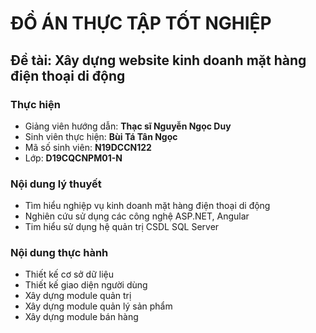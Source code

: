 # ĐỒ ÁN THỰC TẬP TỐT NGHIỆP
## Đề tài: Xây dựng website kinh doanh mặt hàng điện thoại di động
### Thực hiện
- Giảng viên hướng dẫn: **Thạc sĩ Nguyễn Ngọc Duy**
- Sinh viên thực hiện: **Bùi Tá Tân Ngọc**
- Mã số sinh viên: **N19DCCN122**
- Lớp: **D19CQCNPM01-N**
### Nội dung lý thuyết
- Tìm hiểu nghiệp vụ kinh doanh mặt hàng điện thoại di động
- Nghiên cứu sử dụng các công nghệ ASP.NET, Angular
- Tim hiểu sử dụng hệ quản trị CSDL SQL Server
### Nội dung thực hành
- Thiết kế cơ sở dữ liệu
- Thiết kế giao diện người dùng
- Xây dựng module quản trị
- Xây dựng module quản lý sản phẩm
- Xây dựng module bán hàng
